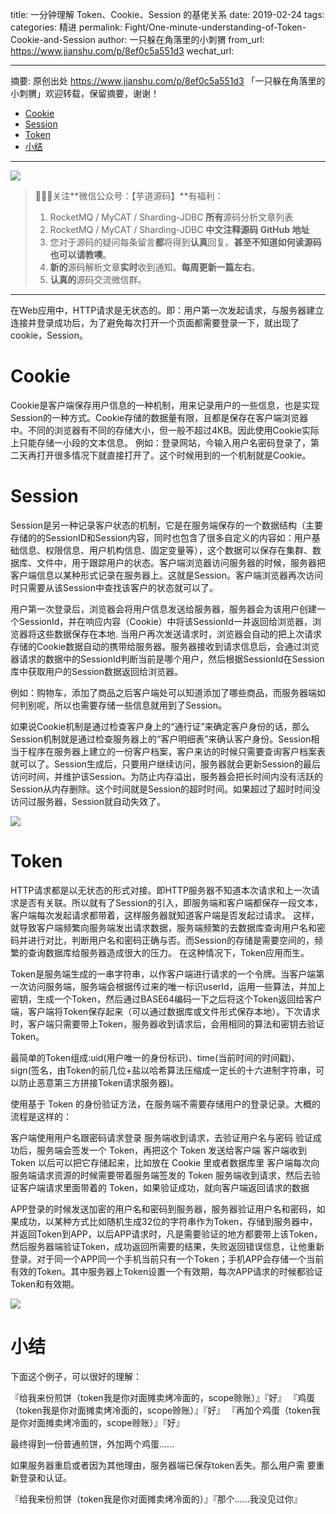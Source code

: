 title: 一分钟理解 Token、Cookie、Session 的基佬关系
date: 2019-02-24
tags:
categories: 精进
permalink: Fight/One-minute-understanding-of-Token-Cookie-and-Session
author: 一只躲在角落里的小刺猬
from_url: https://www.jianshu.com/p/8ef0c5a551d3
wechat_url:

-------

摘要: 原创出处 https://www.jianshu.com/p/8ef0c5a551d3 「一只躲在角落里的小刺猬」欢迎转载，保留摘要，谢谢！

- [Cookie](http://www.iocoder.cn/Fight/One-minute-understanding-of-Token-Cookie-and-Session/)
- [Session](http://www.iocoder.cn/Fight/One-minute-understanding-of-Token-Cookie-and-Session/)
- [Token](http://www.iocoder.cn/Fight/One-minute-understanding-of-Token-Cookie-and-Session/)
- [小结](http://www.iocoder.cn/Fight/One-minute-understanding-of-Token-Cookie-and-Session/)

-------

![](http://www.iocoder.cn/images/common/wechat_mp_2017_07_31.jpg)

> 🙂🙂🙂关注**微信公众号：【芋道源码】**有福利：
> 1. RocketMQ / MyCAT / Sharding-JDBC **所有**源码分析文章列表
> 2. RocketMQ / MyCAT / Sharding-JDBC **中文注释源码 GitHub 地址**
> 3. 您对于源码的疑问每条留言**都**将得到**认真**回复。**甚至不知道如何读源码也可以请教噢**。
> 4. **新的**源码解析文章**实时**收到通知。**每周更新一篇左右**。
> 5. **认真的**源码交流微信群。

-------

在Web应用中，HTTP请求是无状态的。即：用户第一次发起请求，与服务器建立连接并登录成功后，为了避免每次打开一个页面都需要登录一下，就出现了cookie，Session。

# Cookie

Cookie是客户端保存用户信息的一种机制，用来记录用户的一些信息，也是实现Session的一种方式。Cookie存储的数据量有限，且都是保存在客户端浏览器中。不同的浏览器有不同的存储大小，但一般不超过4KB。因此使用Cookie实际上只能存储一小段的文本信息。
 例如：登录网站，今输入用户名密码登录了，第二天再打开很多情况下就直接打开了。这个时候用到的一个机制就是Cookie。

# Session

Session是另一种记录客户状态的机制，它是在服务端保存的一个数据结构（主要存储的的SessionID和Session内容，同时也包含了很多自定义的内容如：用户基础信息、权限信息、用户机构信息、固定变量等），这个数据可以保存在集群、数据库、文件中，用于跟踪用户的状态。客户端浏览器访问服务器的时候，服务器把客户端信息以某种形式记录在服务器上。这就是Session。客户端浏览器再次访问时只需要从该Session中查找该客户的状态就可以了。

用户第一次登录后，浏览器会将用户信息发送给服务器，服务器会为该用户创建一个SessionId，并在响应内容（Cookie）中将该SessionId一并返回给浏览器，浏览器将这些数据保存在本地.  当用户再次发送请求时，浏览器会自动的把上次请求存储的Cookie数据自动的携带给服务器。服务器接收到请求信息后，会通过浏览器请求的数据中的SessionId判断当前是哪个用户，然后根据SessionId在Session库中获取用户的Session数据返回给浏览器。

例如：购物车，添加了商品之后客户端处可以知道添加了哪些商品，而服务器端如何判别呢，所以也需要存储一些信息就用到了Session。

如果说Cookie机制是通过检查客户身上的“通行证”来确定客户身份的话，那么Session机制就是通过检查服务器上的“客户明细表”来确认客户身份。Session相当于程序在服务器上建立的一份客户档案，客户来访的时候只需要查询客户档案表就可以了。Session生成后，只要用户继续访问，服务器就会更新Session的最后访问时间，并维护该Session。为防止内存溢出，服务器会把长时间内没有活跃的Session从内存删除。这个时间就是Session的超时时间。如果超过了超时时间没访问过服务器，Session就自动失效了。



![](https:////upload-images.jianshu.io/upload_images/1955673-c57a27def48c6cde.png?imageMogr2/auto-orient/strip%7CimageView2/2/w/418/format/jpeg)


# Token

HTTP请求都是以无状态的形式对接。即HTTP服务器不知道本次请求和上一次请求是否有关联。所以就有了Session的引入，即服务端和客户端都保存一段文本，客户端每次发起请求都带着，这样服务器就知道客户端是否发起过请求。
 这样，就导致客户端频繁向服务端发出请求数据，服务端频繁的去数据库查询用户名和密码并进行对比，判断用户名和密码正确与否。而Session的存储是需要空间的，频繁的查询数据库给服务器造成很大的压力。
 在这种情况下，Token应用而生。

Token是服务端生成的一串字符串，以作客户端进行请求的一个令牌。当客户端第一次访问服务端，服务端会根据传过来的唯一标识userId，运用一些算法，并加上密钥，生成一个Token，然后通过BASE64编码一下之后将这个Token返回给客户端，客户端将Token保存起来（可以通过数据库或文件形式保存本地）。下次请求时，客户端只需要带上Token，服务器收到请求后，会用相同的算法和密钥去验证Token。

最简单的Token组成:uid(用户唯一的身份标识)、time(当前时间的时间戳)、sign(签名，由Token的前几位+盐以哈希算法压缩成一定长的十六进制字符串，可以防止恶意第三方拼接Token请求服务器)。

使用基于 Token 的身份验证方法，在服务端不需要存储用户的登录记录。大概的流程是这样的：

客户端使用用户名跟密码请求登录
 服务端收到请求，去验证用户名与密码
 验证成功后，服务端会签发一个 Token，再把这个 Token 发送给客户端
 客户端收到 Token 以后可以把它存储起来，比如放在 Cookie 里或者数据库里
 客户端每次向服务端请求资源的时候需要带着服务端签发的 Token
 服务端收到请求，然后去验证客户端请求里面带着的 Token，如果验证成功，就向客户端返回请求的数据

APP登录的时候发送加密的用户名和密码到服务器，服务器验证用户名和密码，如果成功，以某种方式比如随机生成32位的字符串作为Token，存储到服务器中，并返回Token到APP，以后APP请求时，凡是需要验证的地方都要带上该Token，然后服务器端验证Token，成功返回所需要的结果，失败返回错误信息，让他重新登录。对于同一个APP同一个手机当前只有一个Token；手机APP会存储一个当前有效的Token。其中服务器上Token设置一个有效期，每次APP请求的时候都验证Token和有效期。



![](https:////upload-images.jianshu.io/upload_images/1955673-73ea1d7b7225df91.png?imageMogr2/auto-orient/strip%7CimageView2/2/w/1000/format/jpeg)


# 小结

下面这个例子，可以很好的理解：

『给我来份煎饼（token我是你对面摊卖烤冷面的，scope赊账）』『好』
 『鸡蛋（token我是你对面摊卖烤冷面的，scope赊账）』『好』
 『再加个鸡蛋（token我是你对面摊卖烤冷面的，scope赊账）』『好』

最终得到一份普通煎饼，外加两个鸡蛋……

如果服务器重启或者因为其他理由，服务器端已保存token丢失。那么用户需 要重新登录和认证。

『给我来份煎饼（token我是你对面摊卖烤冷面的）』『那个……我没见过你』